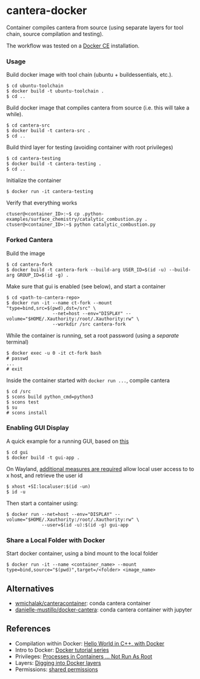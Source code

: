 # cantera-docker

Container compiles cantera from source (using separate layers for tool chain, source compilation and testing). 

The workflow was tested on a [Docker CE](https://docs.docker.com/install/) installation.

### Usage

Build docker image with tool chain (ubuntu + buildessentials, etc.).

```
$ cd ubuntu-toolchain 
$ docker build -t ubuntu-toolchain .
$ cd ..
```

Build docker image that compiles cantera from source (i.e. this will take a while).

```
$ cd cantera-src 
$ docker build -t cantera-src .
$ cd ..
```

Build third layer for testing (avoiding container with root privileges)

```
$ cd cantera-testing
$ docker build -t cantera-testing .
$ cd ..
```

Initialize the container

```
$ docker run -it cantera-testing
```

Verify that everything works

```
ctuser@<container_ID>:~$ cp .python-examples/surface_chemistry/catalytic_combustion.py .
ctuser@<container_ID>:~$ python catalytic_combustion.py
```

### Forked Cantera

Build the image

```
$ cd cantera-fork
$ docker build -t cantera-fork --build-arg USER_ID=$(id -u) --build-arg GROUP_ID=$(id -g) .
```

Make sure that gui is enabled (see below), and start a container

```
$ cd <path-to-cantera-repo>
$ docker run -it --name ct-fork --mount "type=bind,src=$(pwd),dst=/src" \
                 --net=host --env="DISPLAY" --volume="$HOME/.Xauthority:/root/.Xauthority:rw" \
                 --workdir /src cantera-fork
```

While the container is running, set a root password (using a _separate_ terminal)

```
$ docker exec -u 0 -it ct-fork bash
# passwd
...
# exit
```

Inside the container started with `docker run ...`, compile cantera

```
$ cd /src
$ scons build python_cmd=python3
$ scons test
$ su
# scons install
```

### Enabling GUI Display

A quick example for a running GUI, based on [this](https://medium.com/@SaravSun/running-gui-applications-inside-docker-containers-83d65c0db110)

```
$ cd gui
$ docker build -t gui-app .
```

On Wayland, [additional measures are required](https://unix.stackexchange.com/questions/330366/how-can-i-run-a-graphical-application-in-a-container-under-wayland) allow local user access to to x host, and retrieve the user id

```
$ xhost +SI:localuser:$(id -un)
$ id -u
```

Then start a container using:
```
$ docker run --net=host --env="DISPLAY" --volume="$HOME/.Xauthority:/root/.Xauthority:rw" \
             --user=$(id -u):$(id -g) gui-app
```

### Share a Local Folder with Docker

Start docker container, using a bind mount to the local folder

```
$ docker run -it --name <container_name> --mount type=bind,source="$(pwd)",target=/<folder> <image_name>
```

## Alternatives

 * [wmichalak/canteracontainer](https://github.com/wmichalak/canteracontainer): conda cantera container
 * [danielle-mustillo/docker-cantera](https://github.com/danielle-mustillo/docker-cantera): conda cantera container with jupyter

## References

 * Compilation within Docker: [Hello World in C++, with Docker](https://amytabb.com/ts/2018_07_28/)
 * Intro to Docker: [Docker tutorial series](https://rominirani.com/docker-tutorial-series-a7e6ff90a023)
 * Privileges: [Processes in Containers ... Not Run As Root](https://medium.com/@mccode/processes-in-containers-should-not-run-as-root-2feae3f0df3b)
 * Layers: [Digging into Docker layers](https://medium.com/@jessgreb01/digging-into-docker-layers-c22f948ed612)
 * Permissions: [shared permissions](https://vsupalov.com/docker-shared-permissions/)
